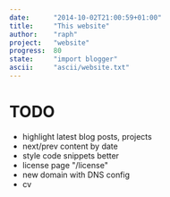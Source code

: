 ```yaml
---
date:      "2014-10-02T21:00:59+01:00"
title:     "This website"
author:    "raph"
project:   "website"
progress:  80
state:     "import blogger"
ascii:     "ascii/website.txt"
---
```

# TODO
* highlight latest blog posts, projects
* next/prev content by date
* style code snippets better
* license page  "/license"
* new domain with DNS config
* cv
